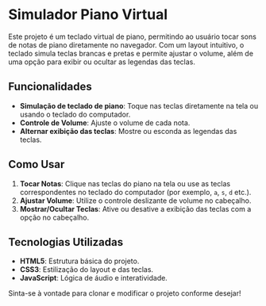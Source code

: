 # Simulador Piano Virtual 

Este projeto é um teclado virtual de piano, permitindo ao usuário tocar sons de notas de piano diretamente no navegador. Com um layout intuitivo, o teclado simula teclas brancas e pretas e permite ajustar o volume, além de uma opção para exibir ou ocultar as legendas das teclas.

## Funcionalidades

- **Simulação de teclado de piano**: Toque nas teclas diretamente na tela ou usando o teclado do computador.
- **Controle de Volume**: Ajuste o volume de cada nota.
- **Alternar exibição das teclas**: Mostre ou esconda as legendas das teclas.

## Como Usar

1. **Tocar Notas**: Clique nas teclas do piano na tela ou use as teclas correspondentes no teclado do computador (por exemplo, `a`, `s`, `d` etc.).
2. **Ajustar Volume**: Utilize o controle deslizante de volume no cabeçalho.
3. **Mostrar/Ocultar Teclas**: Ative ou desative a exibição das teclas com a opção no cabeçalho.

## Tecnologias Utilizadas

- **HTML5**: Estrutura básica do projeto.
- **CSS3**: Estilização do layout e das teclas.
- **JavaScript**: Lógica de áudio e interatividade.

Sinta-se à vontade para clonar e modificar o projeto conforme desejar!

